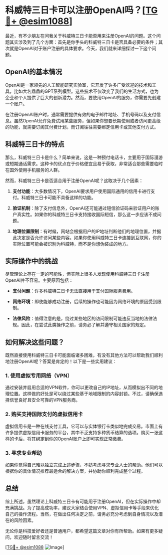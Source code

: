 # 科威特三日卡可以注册OpenAI吗？[[TG💪+ @esim1088](https://t.me/s/esim1088)]

最近，有不少朋友在问我关于科威特三日卡能否用来注册OpenAI的问题。这个问题其实涉及到了几个方面：首先是你手头的科威特三日卡是否具备必要的条件；其次就是OpenAI对于账户注册的具体要求。今天，我们就来详细探讨一下这个问题。

## OpenAI的基本情况

OpenAI是一家领先的人工智能研究实验室，它开发了许多广受欢迎的技术和工具，比如大名鼎鼎的GPT系列模型。这些技术不仅改变了我们的生活方式，也为企业和个人提供了巨大的创新潜力。然而，要使用OpenAI的服务，你需要先创建一个账户。

在注册OpenAI账户时，通常需要提供有效的电子邮件地址、手机号码以及支付信息。虽然OpenAI允许免费试用某些服务，但如果你想要长期使用或者访问更高级的功能，就需要订阅其付费计划。而订阅往往需要绑定信用卡或其他支付方式。

## 科威特三日卡的特点

那么，科威特三日卡是什么？简单来说，这是一种预付电话卡，主要用于国际漫游或短期通话需求。这种卡的优点在于价格便宜且易于获取，非常适合那些需要临时在国外使用手机服务的人群。

然而，科威特三日卡是否适合用于注册OpenAI呢？这取决于几个因素：

1. **支付功能**：大多数情况下，OpenAI要求用户使用国际通用的信用卡进行支付。科威特三日卡可能不具备这样的功能。
   
2. **验证机制**：除了支付信息外，OpenAI还可能通过短信验证码来验证用户的账户真实性。如果你的科威特三日卡支持接收国际短信，那么这一步应该不成问题。

3. **地理位置限制**：有时候，网站会根据用户的IP地址判断他们的地理位置，并据此决定是否允许访问某些内容。如果你使用科威特三日卡连接到互联网，你的实际位置可能会被识别为科威特，而不是你想伪装成的地方。

## 实际操作中的挑战

尽管理论上存在一定的可能性，但实际上很多人发现使用科威特三日卡注册OpenAI并不容易。主要原因包括：

- **支付问题**：许多科威特三日卡无法直接用于支付国际服务费用。
  
- **网络环境**：即使能够成功注册，后续的操作也可能因为网络环境的原因受到限制。

- **法律风险**：值得注意的是，绕过某些地区的访问限制可能违反当地的法律法规。因此，在尝试此类操作之前，请务必了解并遵守相关国家的规定。

## 如何解决这些问题？

既然直接使用科威特三日卡可能面临诸多困难，有没有其他方法可以帮助我们顺利地注册OpenAI呢？答案是肯定的！以下是一些实用建议：

### 1. 使用虚拟专用网络（VPN）

通过安装并启用合适的VPN软件，你可以更改自己的IP地址，从而模拟出不同的地理位置。这样做的好处是可以绕过某些基于地域限制的内容封锁。不过，请确保选择信誉良好且安全可靠的VPN服务商。

### 2. 购买支持国际支付的虚拟信用卡

虚拟信用卡是一种在线支付工具，它可以与实体银行卡类似地完成交易。市面上有许多提供虚拟信用卡服务的平台，其中不乏支持多种货币结算的选项。购买一张这样的卡后，将其绑定到你的OpenAI账户上即可实现正常缴费。

### 3. 寻求专业帮助

如果你觉得自己难以独立完成上述步骤，不妨考虑寻求专业人士的帮助。他们可以根据你的具体情况推荐最适合的解决方案，并协助你顺利完成整个过程。

## 总结

综上所述，虽然理论上科威特三日卡有可能用于注册OpenAI，但在实际操作中却充满挑战。为了提高成功率，建议大家结合使用VPN、虚拟信用卡等手段来优化自己的操作流程。当然，在做出任何决定之前，请务必充分考虑到自身情况以及潜在的风险因素。

无论你是科技爱好者还是普通用户，都希望这篇文章对你有所帮助。如果有更多疑问，欢迎随时留言交流！

[[TG💪+ @esim1088](https://t.me/s/esim1088) ![Image](https://i.postimg.cc/4NQfJmqS/Snipaste-2025-05-13-00-14-12.png)]